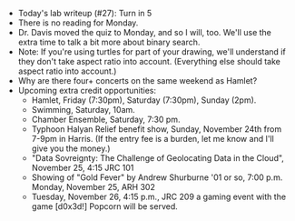 * Today's lab writeup (#27): Turn in 5
* There is no reading for Monday.
* Dr. Davis moved the quiz to Monday, and so I will, too.  We'll use the
  extra time to talk a bit more about binary search.
* Note: If you're using turtles for part of your drawing, we'll understand
  if they don't take aspect ratio into account.  (Everything else should take
  aspect ratio into account.)
* Why are there four+ concerts on the same weekend as Hamlet?
* Upcoming extra credit opportunities:
    * Hamlet, Friday (7:30pm), Saturday (7:30pm), Sunday (2pm).
    * Swimming, Saturday, 10am.
    * Chamber Ensemble, Saturday, 7:30 pm.
    * Typhoon Halyan Relief benefit show, Sunday, November 24th from 7-9pm
      in Harris.  (If the entry fee is a burden, let me know and I'll
      give you the money.)
    * "Data Sovreignty: The Challenge of Geolocating Data in the Cloud",
      November 25, 4:15 JRC 101
    * Showing of "Gold Fever" by Andrew Shurburne '01 or so, 7:00 p.m.
      Monday, November 25, ARH 302
    * Tuesday, November 26, 4:15 p.m., JRC 209  a gaming event with the 
      game [d0x3d!]   Popcorn will be served.

